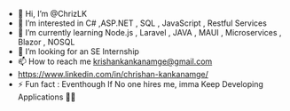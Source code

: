 - 👋 Hi, I’m @ChrizLK 
- 👀 I’m interested in C# ,ASP.NET , SQL , JavaScript , Restful Services 
- 🌱 I’m currently learning Node.js , Laravel , JAVA , MAUI , Microservices , Blazor , NOSQL
- 💞️ I’m looking for an SE Internship
- 📫 How to reach me krishankankanamge@gmail.com
- https://www.linkedin.com/in/chrishan-kankanamge/
- ⚡ Fun fact : Eventhough If No one hires me, imma Keep Developing Applications 🤣💯

